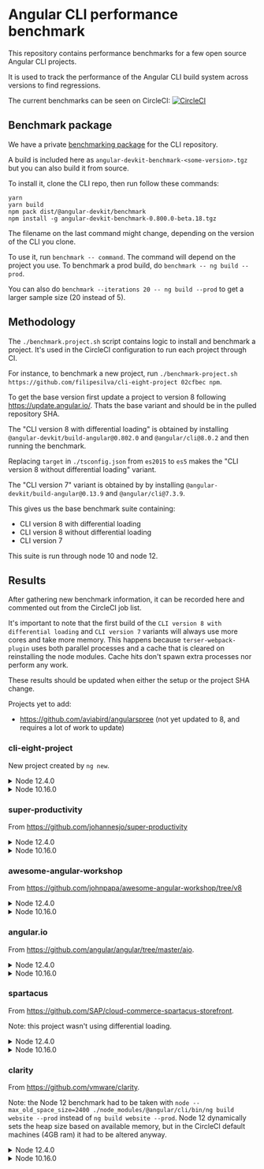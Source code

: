 # Angular CLI performance benchmark

This repository contains performance benchmarks for a few open source Angular CLI projects.

It is used to track the performance of the Angular CLI build system across versions to find regressions.

The current benchmarks can be seen on CircleCI: [![CircleCI](https://circleci.com/gh/filipesilva/angular-cli-perf-benchmark.svg?style=svg)](https://circleci.com/gh/filipesilva/angular-cli-perf-benchmark)


## Benchmark package

We have a private [benchmarking package](https://github.com/angular/angular-cli/tree/master/packages/angular_devkit/benchmark) for the CLI repository. 

A build is included here as `angular-devkit-benchmark-<some-version>.tgz` but you can also build it from source.

To install it, clone the CLI repo, then run follow these commands:
```
yarn
yarn build
npm pack dist/@angular-devkit/benchmark
npm install -g angular-devkit-benchmark-0.800.0-beta.18.tgz
```

The filename on the last command might change, depending on the version of the CLI you clone.

To use it, run `benchmark -- command`. The command will depend on the project you use. To benchmark a prod build, do `benchmark -- ng build --prod`.

You can also do `benchmark --iterations 20 -- ng build --prod` to get a larger sample size (20 instead of 5).


## Methodology

The `./benchmark.project.sh` script contains logic to install and benchmark a project. It's used in the CircleCI configuration to run each project through CI.

For instance, to benchmark a new project, run `./benchmark-project.sh https://github.com/filipesilva/cli-eight-project 02cfbec npm`.

To get the base version first update a project to version 8 following https://update.angular.io/. Thats the base variant and should be in the pulled repository SHA.

The "CLI version 8 with differential loading" is obtained by installing `@angular-devkit/build-angular@0.802.0` and `@angular/cli@8.0.2` and then running the benchmark.

Replacing `target` in `./tsconfig.json` from `es2015` to `es5` makes the "CLI version 8 without differential loading" variant.

The "CLI version 7" variant is obtained by by installing `@angular-devkit/build-angular@0.13.9` and `@angular/cli@7.3.9`.

This gives us the base benchmark suite containing:
- CLI version 8 with differential loading
- CLI version 8 without differential loading
- CLI version 7

This suite is run through node 10 and node 12.


## Results

After gathering new benchmark information, it can be recorded here and commented out from the CircleCI job list. 

It's important to note that the first build of the `CLI version 8 with differential loading` and `CLI version 7` variants will always use more cores and take more memory. 
This happens because `terser-webpack-plugin` uses both parallel processes and a cache that is cleared on reinstalling the node modules. Cache hits don't spawn extra processes nor perform any work.

These results should be updated when either the setup or the project SHA change.

Projects yet to add:
- https://github.com/aviabird/angularspree (not yet updated to 8, and requires a lot of work to update)


### cli-eight-project

New project created by `ng new`.

<details><summary>Node 12.4.0</summary>

- CLI version 8 with differential loading
```
[benchmark] Benchmarking process over 5 iterations, with up to 5 retries.
[benchmark]   ng build --prod (at /home/circleci/project/project)
[benchmark] Process Stats
[benchmark]   Elapsed Time: 21760.00 ms (30060.00, 19530.00, 19730.00, 19830.00, 19650.00)
[benchmark]   Average Process usage: 1.29 process(es) (2.46, 1.00, 1.00, 1.00, 1.00)
[benchmark]   Peak Process usage: 1.80 process(es) (5.00, 1.00, 1.00, 1.00, 1.00)
[benchmark]   Average CPU usage: 182.18 % (195.21, 179.67, 178.58, 178.04, 179.42)
[benchmark]   Peak CPU usage: 414.00 % (520.00, 350.00, 370.00, 480.00, 350.00)
[benchmark]   Average Memory usage: 590.44 MB (744.08, 551.52, 559.77, 531.72, 565.12)
[benchmark]   Peak Memory usage: 1139.92 MB (1191.49, 1154.62, 1196.79, 986.98, 1169.75)
```
- CLI version 8 without differential loading
```
[benchmark] Benchmarking process over 5 iterations, with up to 5 retries.
[benchmark]   ng build --prod (at /home/circleci/project/project)
[benchmark] Process Stats
[benchmark]   Elapsed Time: 13452.00 ms (15040.00, 14830.00, 12730.00, 12330.00, 12330.00)
[benchmark]   Average Process usage: 1.10 process(es) (1.48, 1.00, 1.00, 1.00, 1.00)
[benchmark]   Peak Process usage: 1.60 process(es) (4.00, 1.00, 1.00, 1.00, 1.00)
[benchmark]   Average CPU usage: 178.19 % (193.38, 171.08, 175.63, 175.33, 175.53)
[benchmark]   Peak CPU usage: 444.00 % (420.00, 410.00, 490.00, 430.00, 470.00)
[benchmark]   Average Memory usage: 391.04 MB (461.93, 383.10, 361.04, 376.34, 372.79)
[benchmark]   Peak Memory usage: 946.90 MB (933.73, 947.05, 942.14, 989.29, 922.26)
```
- CLI version 7
```
[benchmark] Benchmarking process over 5 iterations, with up to 5 retries.
[benchmark]   ng build --prod (at /home/circleci/project/project)
[benchmark] Process Stats
[benchmark]   Elapsed Time: 14078.00 ms (20480.00, 14540.00, 12830.00, 11420.00, 11120.00)
[benchmark]   Average Process usage: 1.28 process(es) (2.38, 1.00, 1.00, 1.00, 1.00)
[benchmark]   Peak Process usage: 1.80 process(es) (5.00, 1.00, 1.00, 1.00, 1.00)
[benchmark]   Average CPU usage: 173.17 % (177.22, 164.19, 171.78, 176.55, 176.10)
[benchmark]   Peak CPU usage: 360.00 % (430.00, 320.00, 380.00, 340.00, 330.00)
[benchmark]   Average Memory usage: 392.06 MB (576.98, 348.03, 345.16, 341.52, 348.61)
[benchmark]   Peak Memory usage: 908.22 MB (1063.15, 879.80, 860.92, 871.99, 865.27)
```
</details>

<details><summary>Node 10.16.0</summary>

- CLI version 8 with differential loading
```
[benchmark] Benchmarking process over 5 iterations, with up to 5 retries.
[benchmark]   ng build --prod (at /home/circleci/project/project)
[benchmark] Process Stats
[benchmark]   Elapsed Time: 25530.00 ms (34870.00, 24050.00, 21440.00, 23450.00, 23840.00)
[benchmark]   Average Process usage: 1.29 process(es) (2.47, 1.00, 1.00, 1.00, 1.00)
[benchmark]   Peak Process usage: 1.80 process(es) (5.00, 1.00, 1.00, 1.00, 1.00)
[benchmark]   Average CPU usage: 184.34 % (197.62, 179.17, 181.48, 180.97, 182.43)
[benchmark]   Peak CPU usage: 500.22 % (533.33, 511.11, 500.00, 490.00, 466.67)
[benchmark]   Average Memory usage: 510.76 MB (674.68, 463.29, 472.84, 487.71, 455.30)
[benchmark]   Peak Memory usage: 1030.30 MB (1088.06, 996.43, 1012.20, 1055.23, 999.57)
```
- CLI version 8 without differential loading
```
[benchmark] Benchmarking process over 5 iterations, with up to 5 retries.
[benchmark]   ng build --prod (at /home/circleci/project/project)
[benchmark] Process Stats
[benchmark]   Elapsed Time: 14972.00 ms (16540.00, 14130.00, 14940.00, 14520.00, 14730.00)
[benchmark]   Average Process usage: 1.08 process(es) (1.42, 1.00, 1.00, 1.00, 1.00)
[benchmark]   Peak Process usage: 1.60 process(es) (4.00, 1.00, 1.00, 1.00, 1.00)
[benchmark]   Average CPU usage: 178.34 % (190.38, 175.70, 176.70, 175.02, 173.90)
[benchmark]   Peak CPU usage: 458.00 % (450.00, 430.00, 460.00, 490.00, 460.00)
[benchmark]   Average Memory usage: 368.96 MB (426.35, 353.38, 365.57, 354.46, 345.05)
[benchmark]   Peak Memory usage: 906.37 MB (931.14, 880.00, 937.02, 893.53, 890.17)
```
- CLI version 7
```
[benchmark] Benchmarking process over 5 iterations, with up to 5 retries.
[benchmark]   ng build --prod (at /home/circleci/project/project)
[benchmark] Process Stats
[benchmark]   Elapsed Time: 15852.00 ms (21750.00, 14930.00, 15320.00, 13930.00, 13330.00)
[benchmark]   Average Process usage: 1.25 process(es) (2.25, 1.00, 1.00, 1.00, 1.00)
[benchmark]   Peak Process usage: 1.80 process(es) (5.00, 1.00, 1.00, 1.00, 1.00)
[benchmark]   Average CPU usage: 173.49 % (181.01, 168.80, 169.67, 173.82, 174.14)
[benchmark]   Peak CPU usage: 502.00 % (700.00, 450.00, 470.00, 400.00, 490.00)
[benchmark]   Average Memory usage: 361.75 MB (495.78, 334.88, 327.84, 324.83, 325.43)
[benchmark]   Peak Memory usage: 839.92 MB (909.26, 824.16, 806.54, 821.72, 837.93)
```
</details>


### super-productivity

From https://github.com/johannesjo/super-productivity  

<details><summary>Node 12.4.0</summary>

- CLI version 8 with differential loading
```
[benchmark] Benchmarking process over 5 iterations, with up to 5 retries.
[benchmark]   ng build --prod (at /home/circleci/project/project)
[benchmark] Process Stats
[benchmark]   Elapsed Time: 161212.00 ms (248480.00, 146940.00, 128300.00, 138220.00, 144120.00)
[benchmark]   Average Process usage: 1.33 process(es) (2.65, 1.00, 1.00, 1.00, 1.00)
[benchmark]   Peak Process usage: 1.80 process(es) (5.00, 1.00, 1.00, 1.00, 1.00)
[benchmark]   Average CPU usage: 164.58 % (165.05, 162.88, 165.41, 163.82, 165.75)
[benchmark]   Peak CPU usage: 588.00 % (900.00, 500.00, 500.00, 520.00, 520.00)
[benchmark]   Average Memory usage: 1672.99 MB (2009.92, 1610.42, 1585.67, 1594.23, 1564.71)
[benchmark]   Peak Memory usage: 2444.32 MB (3131.24, 2230.69, 2257.99, 2276.03, 2325.67)
```
- CLI version 8 without differential loading
```
[benchmark] Benchmarking process over 5 iterations, with up to 5 retries.
[benchmark]   ng build --prod (at /home/circleci/project/project)
[benchmark] Process Stats
[benchmark]   Elapsed Time: 69132.00 ms (69420.00, 67120.00, 70110.00, 67710.00, 71300.00)
[benchmark]   Average Process usage: 1.03 process(es) (1.13, 1.00, 1.00, 1.00, 1.00)
[benchmark]   Peak Process usage: 1.60 process(es) (4.00, 1.00, 1.00, 1.00, 1.00)
[benchmark]   Average CPU usage: 163.18 % (166.67, 161.57, 160.68, 163.18, 163.81)
[benchmark]   Peak CPU usage: 517.33 % (520.00, 566.67, 490.00, 510.00, 500.00)
[benchmark]   Average Memory usage: 1339.96 MB (1452.23, 1315.22, 1291.60, 1319.85, 1320.88)
[benchmark]   Peak Memory usage: 2168.81 MB (2289.33, 2126.45, 2101.01, 2155.27, 2172.00)
```
- CLI version 7
```
[benchmark] Benchmarking process over 5 iterations, with up to 5 retries.
[benchmark]   ng build --prod (at /home/circleci/project/project)
[benchmark] Process Stats
[benchmark]   Elapsed Time: 68412.00 ms (112680.00, 58400.00, 57000.00, 57080.00, 56900.00)
[benchmark]   Average Process usage: 1.36 process(es) (2.81, 1.00, 1.00, 1.00, 1.00)
[benchmark]   Peak Process usage: 1.80 process(es) (5.00, 1.00, 1.00, 1.00, 1.00)
[benchmark]   Average CPU usage: 164.33 % (164.97, 164.84, 161.21, 165.18, 165.43)
[benchmark]   Peak CPU usage: 540.00 % (690.00, 500.00, 500.00, 500.00, 510.00)
[benchmark]   Average Memory usage: 1376.38 MB (1865.59, 1240.44, 1252.33, 1251.08, 1272.46)
[benchmark]   Peak Memory usage: 2254.31 MB (2886.81, 2090.15, 1930.78, 2132.14, 2231.68)
```
</details>

<details><summary>Node 10.16.0</summary>

- CLI version 8 with differential loading
```
[benchmark] Benchmarking process over 5 iterations, with up to 5 retries.
[benchmark]   ng build --prod (at /home/circleci/project/project)
[benchmark] Process Stats
[benchmark]   Elapsed Time: 203022.00 ms (320720.00, 185220.00, 170860.00, 155420.00, 182890.00)
[benchmark]   Average Process usage: 1.35 process(es) (2.75, 1.00, 1.00, 1.00, 1.00)
[benchmark]   Peak Process usage: 1.80 process(es) (5.00, 1.00, 1.00, 1.00, 1.00)
[benchmark]   Average CPU usage: 164.51 % (154.16, 163.92, 168.56, 171.13, 164.77)
[benchmark]   Peak CPU usage: 557.11 % (650.00, 555.56, 520.00, 520.00, 540.00)
[benchmark]   Average Memory usage: 1333.09 MB (1709.25, 1234.43, 1236.67, 1225.88, 1259.21)
[benchmark]   Peak Memory usage: 2019.59 MB (2671.33, 1807.51, 1857.44, 1883.19, 1878.46)
```
- CLI version 8 without differential loading
```
[benchmark] Benchmarking process over 5 iterations, with up to 5 retries.
[benchmark]   ng build --prod (at /home/circleci/project/project)
[benchmark] Process Stats
[benchmark]   Elapsed Time: 87418.00 ms (91750.00, 94150.00, 92950.00, 77520.00, 80720.00)
[benchmark]   Average Process usage: 1.03 process(es) (1.13, 1.00, 1.00, 1.00, 1.00)
[benchmark]   Peak Process usage: 1.60 process(es) (4.00, 1.00, 1.00, 1.00, 1.00)
[benchmark]   Average CPU usage: 160.13 % (162.86, 155.83, 158.79, 161.31, 161.87)
[benchmark]   Peak CPU usage: 546.89 % (650.00, 544.44, 520.00, 510.00, 510.00)
[benchmark]   Average Memory usage: 1032.07 MB (1048.05, 1040.10, 1004.07, 999.71, 1068.42)
[benchmark]   Peak Memory usage: 1659.71 MB (1813.00, 1615.65, 1684.55, 1571.28, 1614.09)
```
- CLI version 7
```
[benchmark] Benchmarking process over 5 iterations, with up to 5 retries.
[benchmark]   ng build --prod (at /home/circleci/project/project)
[benchmark] Process Stats
[benchmark]   Elapsed Time: 89746.00 ms (145060.00, 78430.00, 77020.00, 77210.00, 71010.00)
[benchmark]   Average Process usage: 1.36 process(es) (2.81, 1.00, 1.00, 1.00, 1.00)
[benchmark]   Peak Process usage: 1.80 process(es) (5.00, 1.00, 1.00, 1.00, 1.00)
[benchmark]   Average CPU usage: 156.10 % (152.71, 155.33, 157.43, 156.50, 158.52)
[benchmark]   Peak CPU usage: 548.44 % (680.00, 522.22, 520.00, 520.00, 500.00)
[benchmark]   Average Memory usage: 1086.97 MB (1592.65, 963.42, 960.56, 971.31, 946.89)
[benchmark]   Peak Memory usage: 1702.50 MB (2539.70, 1438.24, 1606.59, 1474.61, 1453.35)
```
</details>


### awesome-angular-workshop

From https://github.com/johnpapa/awesome-angular-workshop/tree/v8

<details><summary>Node 12.4.0</summary>

- CLI version 8 with differential loading
```
[benchmark] Benchmarking process over 5 iterations, with up to 5 retries.
[benchmark]   ng build 5-ngrx-end --prod (at /home/circleci/project/project)
[benchmark] Process Stats
[benchmark]   Elapsed Time: 215834.00 ms (264800.00, 215870.00, 213920.00, 198490.00, 186090.00)
[benchmark]   Average Process usage: 1.22 process(es) (2.10, 1.00, 1.00, 1.00, 1.00)
[benchmark]   Peak Process usage: 2.40 process(es) (8.00, 1.00, 1.00, 1.00, 1.00)
[benchmark]   Average CPU usage: 158.76 % (159.77, 156.77, 155.31, 160.48, 161.46)
[benchmark]   Peak CPU usage: 551.11 % (680.00, 500.00, 533.33, 522.22, 520.00)
[benchmark]   Average Memory usage: 1507.06 MB (1607.07, 1455.55, 1510.13, 1454.90, 1507.67)
[benchmark]   Peak Memory usage: 2282.36 MB (2554.88, 2133.67, 2207.41, 2241.69, 2274.16)
```
- CLI version 8 without differential loading
```
[benchmark] Benchmarking process over 5 iterations, with up to 5 retries.
[benchmark]   ng build 5-ngrx-end --prod (at /home/circleci/project/project)
[benchmark] Process Stats
[benchmark]   Elapsed Time: 93062.00 ms (110550.00, 87050.00, 87040.00, 85030.00, 95640.00)
[benchmark]   Average Process usage: 1.23 process(es) (2.16, 1.00, 1.00, 1.00, 1.00)
[benchmark]   Peak Process usage: 2.40 process(es) (8.00, 1.00, 1.00, 1.00, 1.00)
[benchmark]   Average CPU usage: 164.29 % (167.39, 165.45, 165.47, 162.23, 160.90)
[benchmark]   Peak CPU usage: 573.33 % (844.44, 490.00, 510.00, 500.00, 522.22)
[benchmark]   Average Memory usage: 1347.04 MB (1509.71, 1291.66, 1314.27, 1305.49, 1314.10)
[benchmark]   Peak Memory usage: 2160.64 MB (2580.74, 2046.57, 2050.35, 2032.45, 2093.08)
```
- CLI version 7
```
[benchmark] Benchmarking process over 5 iterations, with up to 5 retries.
[benchmark]   ng build 5-ngrx-end --prod (at /home/circleci/project/project)
[benchmark] Process Stats
[benchmark]   Elapsed Time: 53156.00 ms (64120.00, 47490.00, 50290.00, 52090.00, 51790.00)
[benchmark]   Average Process usage: 1.34 process(es) (2.70, 1.00, 1.00, 1.00, 1.00)
[benchmark]   Peak Process usage: 2.40 process(es) (8.00, 1.00, 1.00, 1.00, 1.00)
[benchmark]   Average CPU usage: 169.01 % (174.37, 170.94, 168.18, 164.94, 166.59)
[benchmark]   Peak CPU usage: 554.00 % (860.00, 480.00, 480.00, 480.00, 470.00)
[benchmark]   Average Memory usage: 955.26 MB (1223.15, 904.12, 893.83, 877.39, 877.83)
[benchmark]   Peak Memory usage: 1916.12 MB (2515.05, 1741.12, 1771.47, 1750.21, 1802.74)
```
</details>

<details><summary>Node 10.16.0</summary>

- CLI version 8 with differential loading
```
[benchmark] Benchmarking process over 5 iterations, with up to 5 retries.
[benchmark]   ng build 5-ngrx-end --prod (at /home/circleci/project/project)
[benchmark] Process Stats
[benchmark]   Elapsed Time: 209502.00 ms (236860.00, 196810.00, 200980.00, 197700.00, 215160.00)
[benchmark]   Average Process usage: 1.22 process(es) (2.07, 1.00, 1.00, 1.00, 1.00)
[benchmark]   Peak Process usage: 2.60 process(es) (8.00, 1.00, 1.00, 2.00, 1.00)
[benchmark]   Average CPU usage: 178.04 % (182.99, 176.13, 180.18, 178.46, 172.47)
[benchmark]   Peak CPU usage: 701.11 % (1316.67, 555.56, 544.44, 533.33, 555.56)
[benchmark]   Average Memory usage: 1229.03 MB (1337.53, 1215.50, 1160.91, 1221.64, 1209.58)
[benchmark]   Peak Memory usage: 1823.30 MB (2302.79, 1797.55, 1645.40, 1697.55, 1673.20)
```
- CLI version 8 without differential loading
```
[benchmark] Benchmarking process over 5 iterations, with up to 5 retries.
[benchmark]   ng build 5-ngrx-end --prod (at /home/circleci/project/project)
[benchmark] Process Stats
[benchmark]   Elapsed Time: 114810.00 ms (143480.00, 105190.00, 105660.00, 108410.00, 111310.00)
[benchmark]   Average Process usage: 1.18 process(es) (1.88, 1.00, 1.00, 1.00, 1.00)
[benchmark]   Peak Process usage: 2.40 process(es) (8.00, 1.00, 1.00, 1.00, 1.00)
[benchmark]   Average CPU usage: 172.31 % (170.84, 173.34, 175.02, 172.23, 170.10)
[benchmark]   Peak CPU usage: 622.00 % (910.00, 533.33, 555.56, 555.56, 555.56)
[benchmark]   Average Memory usage: 1090.25 MB (1192.52, 1068.54, 1077.91, 1055.49, 1056.81)
[benchmark]   Peak Memory usage: 1739.53 MB (2171.43, 1671.00, 1599.44, 1590.65, 1665.14)
```
- CLI version 7
```
[benchmark] Benchmarking process over 5 iterations, with up to 5 retries.
[benchmark]   ng build 5-ngrx-end --prod (at /home/circleci/project/project)
[benchmark] Process Stats
[benchmark]   Elapsed Time: 60292.00 ms (75120.00, 56080.00, 59490.00, 53690.00, 57080.00)
[benchmark]   Average Process usage: 1.32 process(es) (2.60, 1.00, 1.00, 1.00, 1.00)
[benchmark]   Peak Process usage: 2.40 process(es) (8.00, 1.00, 1.00, 1.00, 1.00)
[benchmark]   Average CPU usage: 168.80 % (174.17, 166.86, 165.20, 170.58, 167.23)
[benchmark]   Peak CPU usage: 655.56 % (877.78, 640.00, 610.00, 500.00, 650.00)
[benchmark]   Average Memory usage: 762.92 MB (975.47, 711.72, 689.21, 694.61, 743.62)
[benchmark]   Peak Memory usage: 1558.58 MB (2089.78, 1421.06, 1381.95, 1376.15, 1523.96)
```
</details>


### angular.io

From https://github.com/angular/angular/tree/master/aio.

<details><summary>Node 12.4.0</summary>

- CLI version 8 with differential loading
```
[benchmark] Benchmarking process over 5 iterations, with up to 5 retries.
[benchmark]   ng build --configuration=stable (at /home/circleci/project/project/aio)
[benchmark] Process Stats
[benchmark]   Elapsed Time: 67188.00 ms (93540.00, 61410.00, 60610.00, 61700.00, 58680.00)
[benchmark]   Average Process usage: 2.00 process(es) (6.01, 1.00, 1.00, 1.00, 1.00)
[benchmark]   Peak Process usage: 4.00 process(es) (16.00, 1.00, 1.00, 1.00, 1.00)
[benchmark]   Average CPU usage: 170.78 % (192.22, 165.58, 165.72, 164.31, 166.09)
[benchmark]   Peak CPU usage: 576.00 % (920.00, 490.00, 510.00, 480.00, 480.00)
[benchmark]   Average Memory usage: 1013.02 MB (1329.66, 920.73, 955.32, 899.21, 960.18)
[benchmark]   Peak Memory usage: 1814.88 MB (2898.75, 1484.76, 1605.84, 1493.54, 1591.52)
```
- CLI version 8 without differential loading
```
[benchmark] Benchmarking process over 5 iterations, with up to 5 retries.
[benchmark]   ng build --configuration=stable (at /home/circleci/project/project/aio)
[benchmark] Process Stats
[benchmark]   Elapsed Time: 37668.00 ms (46180.00, 33160.00, 31960.00, 37570.00, 39470.00)
[benchmark]   Average Process usage: 1.53 process(es) (3.64, 1.00, 1.00, 1.00, 1.00)
[benchmark]   Peak Process usage: 2.60 process(es) (9.00, 1.00, 1.00, 1.00, 1.00)
[benchmark]   Average CPU usage: 172.69 % (190.33, 169.14, 169.38, 167.91, 166.68)
[benchmark]   Peak CPU usage: 542.00 % (800.00, 470.00, 500.00, 460.00, 480.00)
[benchmark]   Average Memory usage: 744.41 MB (921.50, 699.36, 685.00, 701.79, 714.41)
[benchmark]   Peak Memory usage: 1551.55 MB (1892.86, 1464.95, 1462.58, 1457.82, 1479.54)
```
- CLI version 7
```
[benchmark] Benchmarking process over 5 iterations, with up to 5 retries.
[benchmark]   ng build --configuration=stable (at /home/circleci/project/project/aio)
[benchmark] Process Stats
[benchmark]   Elapsed Time: 30662.00 ms (41600.00, 26050.00, 27450.00, 30360.00, 27850.00)
[benchmark]   Average Process usage: 1.93 process(es) (5.65, 1.00, 1.00, 1.00, 1.00)
[benchmark]   Peak Process usage: 3.60 process(es) (14.00, 1.00, 1.00, 1.00, 1.00)
[benchmark]   Average CPU usage: 165.27 % (172.08, 164.32, 164.24, 162.00, 163.69)
[benchmark]   Peak CPU usage: 463.11 % (470.00, 470.00, 455.56, 480.00, 440.00)
[benchmark]   Average Memory usage: 749.66 MB (1134.57, 668.51, 635.41, 674.54, 635.26)
[benchmark]   Peak Memory usage: 1559.87 MB (2243.94, 1388.45, 1331.79, 1472.00, 1363.19)
```
</details>

<details><summary>Node 10.16.0</summary>

- CLI version 8 with differential loading
```
[benchmark] Benchmarking process over 5 iterations, with up to 5 retries.
[benchmark]   ng build --configuration=stable (at /home/circleci/project/project/aio)
[benchmark] Process Stats
[benchmark]   Elapsed Time: 75902.00 ms (98400.00, 67710.00, 74540.00, 75450.00, 63410.00)
[benchmark]   Average Process usage: 2.07 process(es) (6.34, 1.00, 1.00, 1.00, 1.00)
[benchmark]   Peak Process usage: 4.00 process(es) (16.00, 1.00, 1.00, 1.00, 1.00)
[benchmark]   Average CPU usage: 174.35 % (195.46, 171.01, 166.88, 166.48, 171.93)
[benchmark]   Peak CPU usage: 598.00 % (960.00, 510.00, 520.00, 490.00, 510.00)
[benchmark]   Average Memory usage: 879.77 MB (1232.57, 789.49, 808.39, 782.46, 785.94)
[benchmark]   Peak Memory usage: 1646.09 MB (2323.54, 1490.85, 1535.31, 1403.29, 1477.43)
```
- CLI version 8 without differential loading
```
[benchmark] Benchmarking process over 5 iterations, with up to 5 retries.
[benchmark]   ng build --configuration=stable (at /home/circleci/project/project/aio)
[benchmark] Process Stats
[benchmark]   Elapsed Time: 41084.00 ms (48170.00, 35040.00, 40270.00, 40970.00, 40970.00)
[benchmark]   Average Process usage: 1.49 process(es) (3.45, 1.00, 1.00, 1.00, 1.00)
[benchmark]   Peak Process usage: 2.60 process(es) (9.00, 1.00, 1.00, 1.00, 1.00)
[benchmark]   Average CPU usage: 173.33 % (188.38, 173.52, 167.99, 167.72, 169.03)
[benchmark]   Peak CPU usage: 571.56 % (866.67, 490.00, 511.11, 500.00, 490.00)
[benchmark]   Average Memory usage: 676.58 MB (925.45, 626.83, 620.72, 615.95, 593.96)
[benchmark]   Peak Memory usage: 1343.91 MB (1899.36, 1329.31, 1157.89, 1238.77, 1094.24)
```
- CLI version 7
```
[benchmark] Benchmarking process over 5 iterations, with up to 5 retries.
[benchmark]   ng build --configuration=stable (at /home/circleci/project/project/aio)
[benchmark] Process Stats
[benchmark]   Elapsed Time: 37114.00 ms (45870.00, 33450.00, 32450.00, 37350.00, 36450.00)
[benchmark]   Average Process usage: 1.91 process(es) (5.56, 1.00, 1.00, 1.00, 1.00)
[benchmark]   Peak Process usage: 3.60 process(es) (14.00, 1.00, 1.00, 1.00, 1.00)
[benchmark]   Average CPU usage: 165.12 % (174.49, 163.10, 164.54, 161.02, 162.47)
[benchmark]   Peak CPU usage: 528.00 % (690.00, 510.00, 470.00, 500.00, 470.00)
[benchmark]   Average Memory usage: 634.71 MB (993.48, 538.10, 555.92, 533.22, 552.81)
[benchmark]   Peak Memory usage: 1348.80 MB (2114.51, 1143.82, 1155.35, 1153.84, 1176.48)
```
</details>


### spartacus

From https://github.com/SAP/cloud-commerce-spartacus-storefront.

Note: this project wasn't using differential loading.

<details><summary>Node 12.4.0</summary>

- CLI version 8 without differential loading
```
[benchmark] Benchmarking process over 5 iterations, with up to 5 retries.
[benchmark]   ng build storefrontapp --prod (at /home/circleci/project/project)
[benchmark] Process Stats
[benchmark]   Elapsed Time: 111456.00 ms (154650.00, 109050.00, 100750.00, 96180.00, 96650.00)
[benchmark]   Average Process usage: 1.29 process(es) (2.44, 1.00, 1.00, 1.00, 1.00)
[benchmark]   Peak Process usage: 1.80 process(es) (5.00, 1.00, 1.00, 1.00, 1.00)
[benchmark]   Average CPU usage: 153.09 % (162.59, 147.32, 150.57, 153.36, 151.63)
[benchmark]   Peak CPU usage: 552.89 % (677.78, 522.22, 490.00, 544.44, 530.00)
[benchmark]   Average Memory usage: 1233.30 MB (1405.09, 1153.82, 1180.65, 1163.84, 1263.11)
[benchmark]   Peak Memory usage: 2083.64 MB (2326.98, 1727.42, 2167.06, 2136.04, 2060.71)
```
- CLI version 7
```
[benchmark] Benchmarking process over 5 iterations, with up to 5 retries.
[benchmark]   ng build storefrontapp --prod (at /home/circleci/project/project)
[benchmark] Process Stats
[benchmark]   Elapsed Time: 58398.00 ms (76450.00, 54400.00, 53380.00, 54280.00, 53480.00)
[benchmark]   Average Process usage: 1.27 process(es) (2.35, 1.00, 1.00, 1.00, 1.00)
[benchmark]   Peak Process usage: 1.80 process(es) (5.00, 1.00, 1.00, 1.00, 1.00)
[benchmark]   Average CPU usage: 156.36 % (161.60, 154.01, 154.73, 154.99, 156.47)
[benchmark]   Peak CPU usage: 515.13 % (518.18, 536.36, 500.00, 511.11, 510.00)
[benchmark]   Average Memory usage: 961.34 MB (1191.46, 940.76, 885.88, 902.55, 886.03)
[benchmark]   Peak Memory usage: 1657.43 MB (2011.95, 1645.44, 1520.72, 1592.91, 1516.15)
```
</details>

<details><summary>Node 10.16.0</summary>

- CLI version 8 without differential loading
```
[benchmark] Benchmarking process over 5 iterations, with up to 5 retries.
[benchmark]   ng build storefrontapp --prod (at /home/circleci/project/project)
[benchmark] Process Stats
[benchmark]   Elapsed Time: 111002.00 ms (170850.00, 106970.00, 86510.00, 106370.00, 84310.00)
[benchmark]   Average Process usage: 1.29 process(es) (2.44, 1.00, 1.00, 1.00, 1.00)
[benchmark]   Peak Process usage: 1.80 process(es) (5.00, 1.00, 1.00, 1.00, 1.00)
[benchmark]   Average CPU usage: 155.95 % (153.03, 152.18, 162.64, 150.85, 161.07)
[benchmark]   Peak CPU usage: 536.22 % (640.00, 510.00, 520.00, 511.11, 500.00)
[benchmark]   Average Memory usage: 1013.15 MB (1275.80, 924.72, 957.92, 983.69, 923.61)
[benchmark]   Peak Memory usage: 1855.15 MB (2291.60, 1706.21, 1791.59, 1724.58, 1761.78)
```
- CLI version 7
```
[benchmark] Benchmarking process over 5 iterations, with up to 5 retries.
[benchmark]   ng build storefrontapp --prod (at /home/circleci/project/project)
[benchmark] Process Stats
[benchmark]   Elapsed Time: 52760.00 ms (68310.00, 46380.00, 49680.00, 50970.00, 48460.00)
[benchmark]   Average Process usage: 1.25 process(es) (2.25, 1.00, 1.00, 1.00, 1.00)
[benchmark]   Peak Process usage: 1.80 process(es) (5.00, 1.00, 1.00, 1.00, 1.00)
[benchmark]   Average CPU usage: 158.57 % (160.29, 159.66, 157.86, 156.07, 158.99)
[benchmark]   Peak CPU usage: 508.00 % (500.00, 510.00, 520.00, 510.00, 500.00)
[benchmark]   Average Memory usage: 728.57 MB (989.48, 665.76, 663.48, 665.37, 658.76)
[benchmark]   Peak Memory usage: 1331.97 MB (1835.56, 1179.63, 1197.85, 1219.21, 1227.60)
```
</details>


### clarity

From https://github.com/vmware/clarity.

Note: the Node 12 benchmark had to be taken with `node --max_old_space_size=2400 ./node_modules/@angular/cli/bin/ng build website --prod` instead of `ng build website --prod`. Node 12 dynamically sets the heap size based on available memory, but in the CircleCI default machines (4GB ram) it had to be altered anyway.

<details><summary>Node 12.4.0</summary>

- CLI version 8 with differential loading
```
[benchmark] Benchmarking process over 5 iterations, with up to 5 retries.
[benchmark]   node --max_old_space_size=2400 ./node_modules/@angular/cli/bin/ng build website --prod (at /home/circleci/project/project)
[benchmark] Process Stats
[benchmark]   Elapsed Time: 139718.00 ms (171930.00, 145820.00, 122880.00, 141100.00, 116860.00)
[benchmark]   Average Process usage: 1.50 process(es) (3.47, 1.01, 1.01, 1.01, 1.00)
[benchmark]   Peak Process usage: 9.20 process(es) (36.00, 3.00, 3.00, 3.00, 1.00)
[benchmark]   Average CPU usage: 166.41 % (220.42, 148.94, 152.70, 150.35, 159.62)
[benchmark]   Peak CPU usage: 1292.89 % (4000.00, 730.00, 544.44, 690.00, 500.00)
[benchmark]   Average Memory usage: 2083.23 MB (2201.80, 2063.78, 2044.78, 2047.99, 2057.80)
[benchmark]   Peak Memory usage: 3275.27 MB (5001.22, 2831.63, 2856.07, 2848.83, 2838.58)
```
- CLI version 8 without differential loading
```
[benchmark] Benchmarking process over 5 iterations, with up to 5 retries.
[benchmark]   node --max_old_space_size=2400 ./node_modules/@angular/cli/bin/ng build website --prod (at /home/circleci/project/project)
[benchmark] Process Stats
[benchmark]   Elapsed Time: 130732.00 ms (133890.00, 144830.00, 123370.00, 116780.00, 134790.00)
[benchmark]   Average Process usage: 1.00 process(es) (1.00, 1.00, 1.00, 1.00, 1.00)
[benchmark]   Peak Process usage: 1.00 process(es) (1.00, 1.00, 1.00, 1.00, 1.00)
[benchmark]   Average CPU usage: 153.45 % (155.75, 148.63, 154.71, 156.33, 151.84)
[benchmark]   Peak CPU usage: 514.67 % (511.11, 510.00, 510.00, 520.00, 522.22)
[benchmark]   Average Memory usage: 2049.48 MB (2082.38, 2112.24, 1994.43, 2010.28, 2048.08)
[benchmark]   Peak Memory usage: 2814.05 MB (2800.04, 2849.20, 2834.46, 2790.12, 2796.44)
```
- CLI version 7
```
[benchmark] Benchmarking process over 5 iterations, with up to 5 retries.
[benchmark]   node --max_old_space_size=2400 ./node_modules/@angular/cli/bin/ng build website --prod (at /home/circleci/project/project)
[benchmark] Process Stats
[benchmark]   Elapsed Time: 147158.00 ms (201190.00, 139490.00, 135690.00, 133010.00, 126410.00)
[benchmark]   Average Process usage: 1.18 process(es) (1.90, 1.01, 1.00, 1.00, 1.00)
[benchmark]   Peak Process usage: 8.40 process(es) (36.00, 3.00, 1.00, 1.00, 1.00)
[benchmark]   Average CPU usage: 156.38 % (170.09, 151.25, 151.50, 156.67, 152.41)
[benchmark]   Peak CPU usage: 954.00 % (2500.00, 740.00, 520.00, 510.00, 500.00)
[benchmark]   Average Memory usage: 1981.30 MB (2041.02, 1945.87, 2002.34, 1947.21, 1970.06)
[benchmark]   Peak Memory usage: 3450.42 MB (6018.51, 2851.30, 2806.87, 2773.70, 2801.71)
```
</details>

<details><summary>Node 10.16.0</summary>

- CLI version 8 with differential loading
```
[benchmark] Benchmarking process over 5 iterations, with up to 5 retries.
[benchmark]   ng build website --prod (at /home/circleci/project/project)
[benchmark] Process Stats
[benchmark]   Elapsed Time: 125102.00 ms (150050.00, 111270.00, 109290.00, 141540.00, 113360.00)
[benchmark]   Average Process usage: 1.46 process(es) (3.26, 1.01, 1.01, 1.00, 1.01)
[benchmark]   Peak Process usage: 9.60 process(es) (36.00, 3.00, 3.00, 3.00, 3.00)
[benchmark]   Average CPU usage: 156.88 % (199.14, 145.67, 149.47, 142.19, 147.91)
[benchmark]   Peak CPU usage: 1602.67 % (5300.00, 520.00, 733.33, 690.00, 770.00)
[benchmark]   Average Memory usage: 1219.03 MB (1350.21, 1176.10, 1192.34, 1195.58, 1180.93)
[benchmark]   Peak Memory usage: 2409.03 MB (4979.44, 1758.02, 1774.31, 1780.02, 1753.37)
```
- CLI version 8 without differential loading
```
[benchmark] Benchmarking process over 5 iterations, with up to 5 retries.
[benchmark]   ng build website --prod (at /home/circleci/project/project)
[benchmark] Process Stats
[benchmark]   Elapsed Time: 127974.00 ms (122010.00, 131530.00, 139050.00, 132220.00, 115060.00)
[benchmark]   Average Process usage: 1.00 process(es) (1.01, 1.00, 1.00, 1.00, 1.01)
[benchmark]   Peak Process usage: 1.80 process(es) (3.00, 1.00, 1.00, 1.00, 3.00)
[benchmark]   Average CPU usage: 143.07 % (144.83, 141.85, 137.62, 143.01, 148.05)
[benchmark]   Peak CPU usage: 527.89 % (555.56, 541.67, 500.00, 522.22, 520.00)
[benchmark]   Average Memory usage: 1186.58 MB (1166.30, 1209.10, 1210.66, 1162.62, 1184.25)
[benchmark]   Peak Memory usage: 1707.74 MB (1588.17, 1799.86, 1613.46, 1756.46, 1780.75)
```
- CLI version 7
```
[benchmark] Benchmarking process over 5 iterations, with up to 5 retries.
[benchmark]   ng build website --prod (at /home/circleci/project/project)
[benchmark] Process Stats
[benchmark]   Elapsed Time: 122160.00 ms (120890.00, 113270.00, 161590.00, 112800.00, 102250.00)
[benchmark]   Average Process usage: 1.53 process(es) (3.67, 1.01, 1.00, 1.00, 1.00)
[benchmark]   Peak Process usage: 8.40 process(es) (36.00, 3.00, 1.00, 1.00, 1.00)
[benchmark]   Average CPU usage: 156.52 % (221.59, 144.47, 132.13, 140.85, 143.58)
[benchmark]   Peak CPU usage: 1218.22 % (3700.00, 780.00, 544.44, 533.33, 533.33)
[benchmark]   Average Memory usage: 1198.62 MB (1405.18, 1134.82, 1208.82, 1088.15, 1156.14)
[benchmark]   Peak Memory usage: 2335.99 MB (4962.54, 1781.51, 1672.10, 1604.10, 1659.72)
```
</details>
